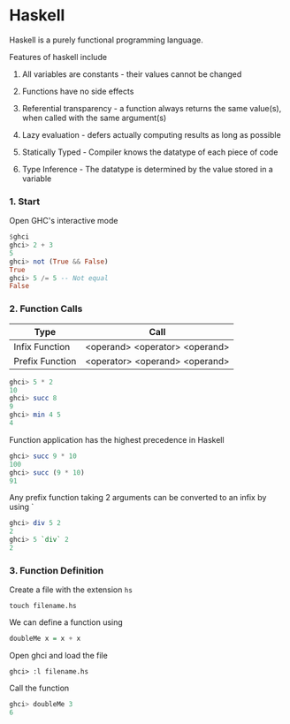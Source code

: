 # Haskell

Haskell is a purely functional programming language.

Features of haskell include
1. All variables are constants - their values cannot be changed
2. Functions have no side effects
3. Referential transparency - a function always returns the same value(s), when called with the same argument(s)
4. Lazy evaluation - defers actually computing results as long as possible

5. Statically Typed - Compiler knows the datatype of each piece of code
6. Type Inference - The datatype is determined by the value stored in a variable

### 1. Start

Open GHC's interactive mode

```haskell
$ghci
ghci> 2 + 3
5
ghci> not (True && False)
True
ghci> 5 /= 5 -- Not equal
False
```

### 2. Function Calls

Type | Call
---|---
Infix Function | \<operand> \<operator> \<operand>
Prefix Function | \<operator> \<operand> \<operand>

```haskell
ghci> 5 * 2
10
ghci> succ 8
9
ghci> min 4 5
4
```

Function application has the highest precedence in Haskell

```haskell
ghci> succ 9 * 10
100
ghci> succ (9 * 10)
91
```
Any prefix function taking 2 arguments can be converted to an infix by using \`

```haskell
ghci> div 5 2
2
ghci> 5 `div` 2
2
```

### 3. Function Definition

Create a file with the extension `hs`
    
    touch filename.hs

We can define a function using

```haskell
doubleMe x = x + x
```

Open ghci and load the file

    ghci> :l filename.hs

Call the function
```haskell
ghci> doubleMe 3
6
```






